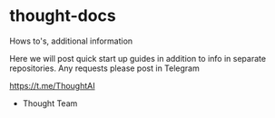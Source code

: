 # thought-docs
Hows to's, additional information

Here we will post quick start up guides in addition to info in separate repositories. Any requests please post in Telegram

https://t.me/ThoughtAI

- Thought Team

